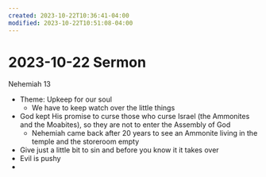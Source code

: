 ```yaml
---
created: 2023-10-22T10:36:41-04:00
modified: 2023-10-22T10:51:08-04:00
---
```


# 2023-10-22 Sermon

Nehemiah 13
- Theme: Upkeep for our soul
  - We have to keep watch over the little things 
- God kept His promise to curse those who curse Israel (the Ammonites and the Moabites), so they are not to enter the Assembly of God
  - Nehemiah came back after 20 years to see an Ammonite living in the temple and the storeroom empty
- Give just a little bit to sin and before you know it it takes over
- Evil is pushy
-
